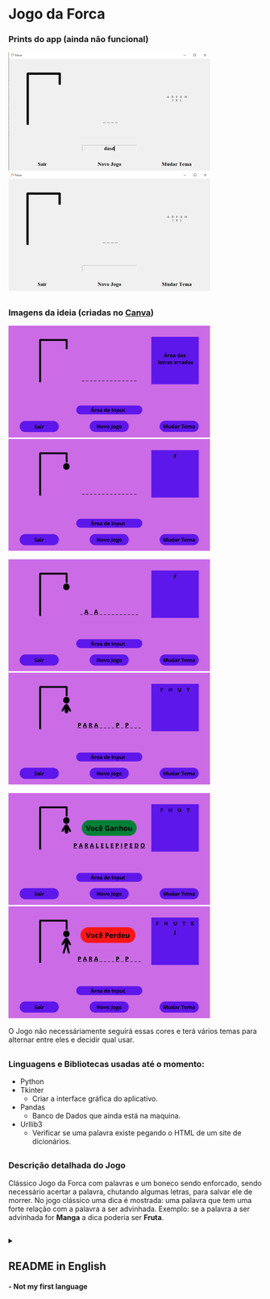 # Jogo da Forca

### Prints do app (ainda não funcional)

<img src='Forca/images/prints/1.png' alt='print do app jogo da forca'/> &nbsp; <img src='Forca/images/prints/2.png' alt='print do app joog da forca'/>

##

### Imagens da ideia (criadas no [Canva](https://www.canva.com/))

<img src='Forca/images/ideia/1.png' alt='Jogo da Velha vazio'/> &nbsp; <img src='Forca/images/ideia/2.png' alt='Jogo da Velha com a letra F errada'/>

<img src='Forca/images/ideia/3.png' alt='Jogo da Velha com a letra F errada e a A acertada'/> &nbsp; <img src='Forca/images/ideia/4.png' alt='Jogo da Velha com a letra F errada e a A e a P acertada'/>

<img src='Forca/images/ideia/5.png' alt='Ganhou o Jogo da Velha'/> &nbsp; <img src='Forca/images/ideia/6.png' alt='Perdeu o Jogo da Velha'/>

O Jogo não necessáriamente seguirá essas cores e terá vários temas para alternar entre eles e decidir qual usar.

##

### Linguagens e Bibliotecas usadas até o momento:

- Python
- Tkinter
  - Criar a interface gráfica do aplicativo.
- Pandas
  - Banco de Dados que ainda está na maquina.
- Urllib3
  - Verificar se uma palavra existe pegando o HTML de um site de dicionários.

##

### Descrição detalhada do Jogo

Clássico Jogo da Forca com palavras e um boneco sendo enforcado, sendo necessário acertar a palavra, chutando algumas letras, para salvar ele de morrer. No jogo clássico uma dica é mostrada: uma palavra que tem uma forte relação com a palavra a ser advinhada. Exemplo: se a palavra a ser advinhada for **Manga** a dica poderia ser **Fruta**. 

##

<details>
  <summary><h2>README in English</h2> <h4>- Not my first language</h4></summary>
 <h3>Languages and Libraries used so far:</h3>

- Python
- Tkinter
  - Create the graphic interface of the app.
- Pandas
  - Database, on the machine for now.
- Urllib3
  - Check if a word exists, get the HTML from a dictionary site.


##

<h3>Detailed descripcion of the game</h3>

  Classic Hangman (game) with words and a man being hang, all you need is to guess correctly the word, suggesting letters within a certain number of guesses, to save the man. In the classic game a tip is given (on the brazilian version at least), the tip is a word that has a strong relationship with the word to be guessed. e.g. if the word to be guessed is **Strawberry**, the tip may be **Fruit**.
  
</details>


